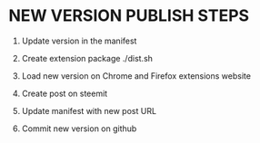 
# NEW VERSION PUBLISH STEPS

1) Update version in the manifest

2) Create extension package
./dist.sh

3) Load new version on Chrome and Firefox extensions website

4) Create post on steemit

5) Update manifest with new post URL

6) Commit new version on github
